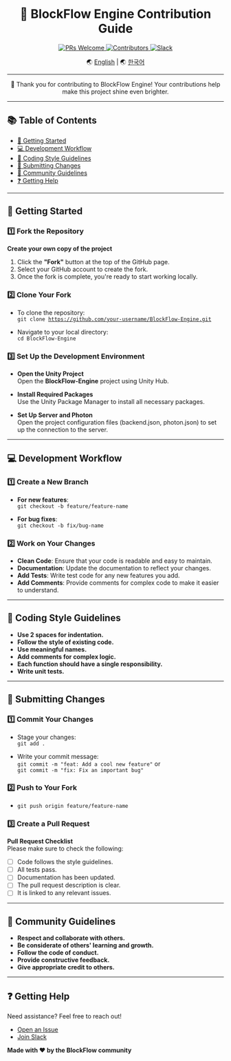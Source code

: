 <div align="center">
  <!-- Banner -->
  <h1>🔧 BlockFlow Engine Contribution Guide</h1>
  <p>
    <a href="http://makeapullrequest.com">
      <img src="https://img.shields.io/badge/PRs-welcome-brightgreen.svg?style=flat-square" alt="PRs Welcome"/>
    </a>
    <a href="https://github.com/BlockFlow/Engine/graphs/contributors">
      <img src="https://img.shields.io/github/contributors/BlockFlow/Engine.svg?style=flat-square" alt="Contributors"/>
    </a>
    <a href="https://join.slack.com/t/pulsewavestudios/shared_invite/zt-2v3951tau-yC3V494lZKfkN8x0MxZuvg">
      <img src="https://img.shields.io/badge/Join-Slack-blue.svg?style=flat-square&logo=slack" alt="Slack"/>
    </a>
  </p>
  <p>🌏 <a href="./CONTRIBUTING.en.md">English</a> | 🌏 <a href="#-getting-started">한국어</a></p>
</div>

<hr>

<p align="center">
  🎉 Thank you for contributing to BlockFlow Engine! Your contributions help make this project shine even brighter.
</p>

<hr>

## 📚 Table of Contents
<ul>
  <li><a href="#-getting-started">🚀 Getting Started</a></li>
  <li><a href="#-development-workflow">💻 Development Workflow</a></li>
  <li><a href="#-coding-style-guidelines">📝 Coding Style Guidelines</a></li>
  <li><a href="#-submitting-changes">📮 Submitting Changes</a></li>
  <li><a href="#-community-guidelines">🤝 Community Guidelines</a></li>
  <li><a href="#-getting-help">❓ Getting Help</a></li>
</ul>

<hr>

## 🚀 Getting Started

### 1️⃣ Fork the Repository
**Create your own copy of the project**

1. Click the **"Fork"** button at the top of the GitHub page.
2. Select your GitHub account to create the fork.
3. Once the fork is complete, you're ready to start working locally.

### 2️⃣ Clone Your Fork

- To clone the repository:  
  <code>git clone https://github.com/your-username/BlockFlow-Engine.git</code>
  
- Navigate to your local directory:  
  <code>cd BlockFlow-Engine</code>

### 3️⃣ Set Up the Development Environment

- **Open the Unity Project**  
  Open the **BlockFlow-Engine** project using Unity Hub.
  
- **Install Required Packages**  
  Use the Unity Package Manager to install all necessary packages.
  
- **Set Up Server and Photon**  
  Open the project configuration files (backend.json, photon.json) to set up the connection to the server.

<hr>

## 💻 Development Workflow

### 1️⃣ Create a New Branch
- **For new features**:  
  <code>git checkout -b feature/feature-name</code>
  
- **For bug fixes**:  
  <code>git checkout -b fix/bug-name</code>

### 2️⃣ Work on Your Changes
- **Clean Code**: Ensure that your code is readable and easy to maintain.
- **Documentation**: Update the documentation to reflect your changes.
- **Add Tests**: Write test code for any new features you add.
- **Add Comments**: Provide comments for complex code to make it easier to understand.

<hr>

## 📝 Coding Style Guidelines

- **Use 2 spaces for indentation.**
- **Follow the style of existing code.**
- **Use meaningful names.**
- **Add comments for complex logic.**
- **Each function should have a single responsibility.**
- **Write unit tests.**

<hr>

## 📮 Submitting Changes

### 1️⃣ Commit Your Changes
- Stage your changes:  
  <code>git add .</code>
  
- Write your commit message:  
  <code>git commit -m "feat: Add a cool new feature"</code> or  
  <code>git commit -m "fix: Fix an important bug"</code>

### 2️⃣ Push to Your Fork
- <code>git push origin feature/feature-name</code>

### 3️⃣ Create a Pull Request

**Pull Request Checklist**  
Please make sure to check the following:

- [ ] Code follows the style guidelines.
- [ ] All tests pass.
- [ ] Documentation has been updated.
- [ ] The pull request description is clear.
- [ ] It is linked to any relevant issues.

<hr>

## 🤝 Community Guidelines

- **Respect and collaborate with others.**
- **Be considerate of others' learning and growth.**
- **Follow the code of conduct.**
- **Provide constructive feedback.**
- **Give appropriate credit to others.**

<hr>

## ❓ Getting Help

Need assistance? Feel free to reach out!

- [Open an Issue](https://github.com/BlockFlow/Engine/issues/new)
- [Join Slack](https://join.slack.com/t/pulsewavestudios/shared_invite/zt-2v3951tau-yC3V494lZKfkN8x0MxZuvg)

**Made with ❤️ by the BlockFlow community**
